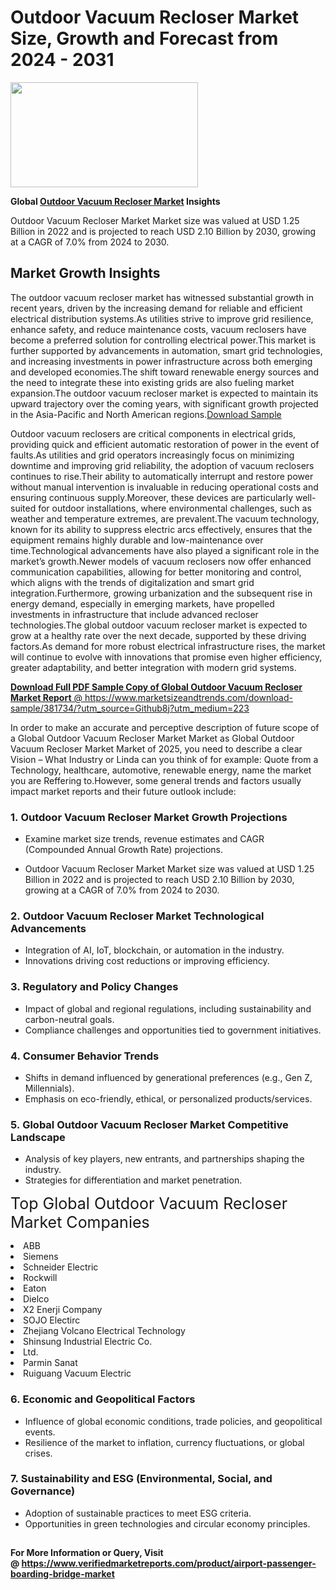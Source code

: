 <H1>Outdoor Vacuum Recloser Market Size, Growth and Forecast from 2024 - 2031</H1><img class="aligncenter size-medium wp-image-584254" src="https://thirdeyenews.in/wp-content/uploads/2024/09/Global-Market-Research-300x168.jpeg" alt="" width="300" height="168" /><p><strong>Global&nbsp;<a href="https://www.marketsizeandtrends.com/download-sample/381734/?utm_source=Github8j?utm_medium=223">Outdoor Vacuum Recloser Market</a> Insights</strong></p><p>Outdoor Vacuum Recloser Market Market size was valued at USD 1.25 Billion in 2022 and is projected to reach USD 2.10 Billion by 2030, growing at a CAGR of 7.0% from 2024 to 2030.</p><p><h2>Market Growth Insights</h2> <p>The outdoor vacuum recloser market has witnessed substantial growth in recent years, driven by the increasing demand for reliable and efficient electrical distribution systems.As utilities strive to improve grid resilience, enhance safety, and reduce maintenance costs, vacuum reclosers have become a preferred solution for controlling electrical power.This market is further supported by advancements in automation, smart grid technologies, and increasing investments in power infrastructure across both emerging and developed economies.The shift toward renewable energy sources and the need to integrate these into existing grids are also fueling market expansion.The outdoor vacuum recloser market is expected to maintain its upward trajectory over the coming years, with significant growth projected in the Asia-Pacific and North American regions.<a href="#">Download Sample</a></p> <p>Outdoor vacuum reclosers are critical components in electrical grids, providing quick and efficient automatic restoration of power in the event of faults.As utilities and grid operators increasingly focus on minimizing downtime and improving grid reliability, the adoption of vacuum reclosers continues to rise.Their ability to automatically interrupt and restore power without manual intervention is invaluable in reducing operational costs and ensuring continuous supply.Moreover, these devices are particularly well-suited for outdoor installations, where environmental challenges, such as weather and temperature extremes, are prevalent.The vacuum technology, known for its ability to suppress electric arcs effectively, ensures that the equipment remains highly durable and low-maintenance over time.Technological advancements have also played a significant role in the market’s growth.Newer models of vacuum reclosers now offer enhanced communication capabilities, allowing for better monitoring and control, which aligns with the trends of digitalization and smart grid integration.Furthermore, growing urbanization and the subsequent rise in energy demand, especially in emerging markets, have propelled investments in infrastructure that include advanced recloser technologies.The global outdoor vacuum recloser market is expected to grow at a healthy rate over the next decade, supported by these driving factors.As demand for more robust electrical infrastructure rises, the market will continue to evolve with innovations that promise even higher efficiency, greater adaptability, and better integration with modern grid systems.<a href="#"></p><p><span class=""><strong>Download Full PDF Sample Copy of Global Outdoor Vacuum Recloser Market Report</strong> @ <a href="https://www.marketsizeandtrends.com/download-sample/381734/?utm_source=Github8j?utm_medium=223" target="_blank">https://www.marketsizeandtrends.com/download-sample/381734/?utm_source=Github8j?utm_medium=223</a></span></p><p>In order to make an accurate and perceptive description of future scope of a Global&nbsp;Outdoor Vacuum Recloser Market Market as Global&nbsp;Outdoor Vacuum Recloser Market Market of 2025, you need to describe a clear Vision &ndash; What Industry or Linda can you think of for example: Quote from a Technology, healthcare, automotive, renewable energy, name the market you are Reffering to.However, some general trends and factors usually impact market reports and their future outlook include:</p><h3>1.&nbsp;<strong>Outdoor Vacuum Recloser Market Growth Projections</strong></h3><ul><li>Examine market size trends, revenue estimates and CAGR (Compounded Annual Growth Rate) projections.</li><li><p>Outdoor Vacuum Recloser Market Market size was valued at USD 1.25 Billion in 2022 and is projected to reach USD 2.10 Billion by 2030, growing at a CAGR of 7.0% from 2024 to 2030.</p></li></ul><h3>2.&nbsp;<strong>Outdoor Vacuum Recloser Market Technological Advancements</strong></h3><ul><li>Integration of AI, IoT, blockchain, or automation in the industry.</li><li>Innovations driving cost reductions or improving efficiency.</li></ul><h3>3.&nbsp;<strong>Regulatory and Policy Changes</strong></h3><ul><li>Impact of global and regional regulations, including sustainability and carbon-neutral goals.</li><li>Compliance challenges and opportunities tied to government initiatives.</li></ul><h3>4.&nbsp;<strong>Consumer Behavior Trends</strong></h3><ul><li>Shifts in demand influenced by generational preferences (e.g., Gen Z, Millennials).</li><li>Emphasis on eco-friendly, ethical, or personalized products/services.</li></ul><h3>5.&nbsp;<strong>Global Outdoor Vacuum Recloser Market Competitive Landscape</strong></h3><ul><li>Analysis of key players, new entrants, and partnerships shaping the industry.</li><li>Strategies for differentiation and market penetration.</li></ul><p data-pm-slice="1 1 []"><span style="color: inherit; font-family: inherit; font-size: 25px;">Top Global Outdoor Vacuum Recloser Market Companies</span></p><div class="" data-test-id=""><p><li>ABB</li><li> Siemens</li><li> Schneider Electric</li><li> Rockwill</li><li> Eaton</li><li> Dielco</li><li> X2 Enerji Company</li><li> SOJO Electirc</li><li> Zhejiang Volcano Electrical Technology</li><li> Shinsung Industrial Electric Co.</li><li> Ltd.</li><li> Parmin Sanat</li><li> Ruiguang Vacuum Electric</li></p></div><h3>6.&nbsp;<strong>Economic and Geopolitical Factors</strong></h3><ul><li>Influence of global economic conditions, trade policies, and geopolitical events.</li><li>Resilience of the market to inflation, currency fluctuations, or global crises.</li></ul><h3>7.&nbsp;<strong>Sustainability and ESG (Environmental, Social, and Governance)</strong></h3><ul><li>Adoption of sustainable practices to meet ESG criteria.</li><li>Opportunities in green technologies and circular economy principles.</li></ul><h2><strong style="font-size: 14px;">For More Information or Query, Visit @&nbsp;</strong><a style="background-color: #ffffff; font-size: 14px;" href="https://www.marketsizeandtrends.com/report/outdoor-vacuum-recloser-market/" target="_blank">https://www.verifiedmarketreports.com/product/airport-passenger-boarding-bridge-market</a></h2>